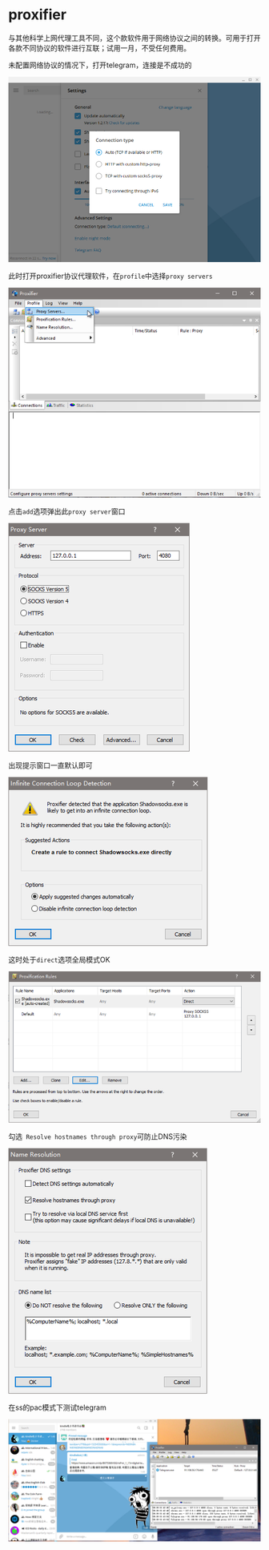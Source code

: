 # proxifier

与其他科学上网代理工具不同，这个款软件用于网络协议之间的转换。可用于打开各款不同协议的软件进行互联；试用一月，不受任何费用。

 未配置网络协议的情况下，打开telegram，连接是不成功的

![](../.gitbook/assets/2018-05-05_003531%20%281%29.png)

此时打开proxifier协议代理软件，在`profile`中选择`proxy servers`

![](../.gitbook/assets/2018-05-05_00.png)

点击`add`选项弹出此`proxy server`窗口

![](../.gitbook/assets/2018-05-05_012427.png)

出现提示窗口一直默认即可

![](../.gitbook/assets/2018-05-05_013230.png)

这时处于`direct`选项全局模式OK

![](../.gitbook/assets/2018-05-05_015347.png)

勾选` Resolve hostnames through proxy`可防止DNS污染

![](../.gitbook/assets/2018-05-05_013748.png)

在ss的pac模式下测试telegram

![](../.gitbook/assets/2018-05-05_01442.png)



